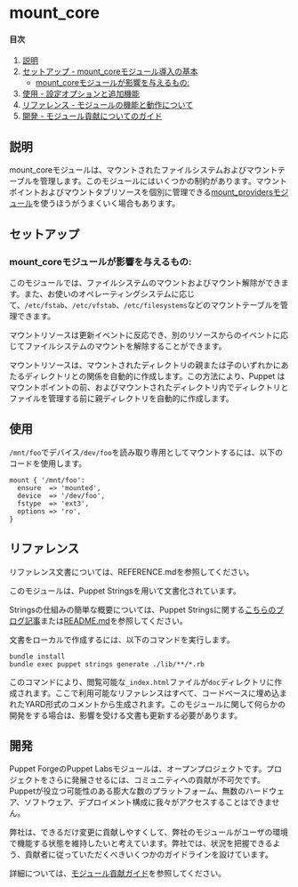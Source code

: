 
# mount_core

#### 目次

1. [説明](#description)
2. [セットアップ - mount_coreモジュール導入の基本](#setup)
    * [mount_coreモジュールが影響を与えるもの:](#what-mount-affects)
3. [使用 - 設定オプションと追加機能](#usage)
4. [リファレンス - モジュールの機能と動作について](#reference)
5. [開発 - モジュール貢献についてのガイド](#development)

<a id="description"></a>
## 説明

mount_coreモジュールは、マウントされたファイルシステムおよびマウントテーブルを管理します。このモジュールにはいくつかの制約があります。マウントポイントおよびマウントタブリソースを個別に管理できる[mount_providersモジュール](https://forge.puppet.com/puppetlabs/mount_providers)を使うほうがうまくいく場合もあります。

<a id="setup"></a>
## セットアップ

<a id="what-mount-affects"></a>
### mount_coreモジュールが影響を与えるもの:

このモジュールでは、ファイルシステムのマウントおよびマウント解除ができます。また、お使いのオペレーティングシステムに応じて、`/etc/fstab`、`/etc/vfstab`、`/etc/filesystems`などのマウントテーブルを管理できます。

マウントリソースは更新イベントに反応でき、別のリソースからのイベントに応じてファイルシステムのマウントを解除することができます。

マウントリソースは、マウントされたディレクトリの親または子のいずれかにあたるディレクトリとの関係を自動的に作成します。この方法により、Puppet はマウントポイントの前、およびマウントされたディレクトリ内でディレクトリとファイルを管理する前に親ディレクトリを自動的に作成します。

<a id="usage"></a>
## 使用

`/mnt/foo`でデバイス`/dev/foo`を読み取り専用としてマウントするには、以下のコードを使用します。

```
mount { '/mnt/foo':
  ensure  => 'mounted',
  device  => '/dev/foo',
  fstype  => 'ext3',
  options => 'ro',
}
```

<a id="reference"></a>
## リファレンス

リファレンス文書については、REFERENCE.mdを参照してください。

このモジュールは、Puppet Stringsを用いて文書化されています。

Stringsの仕組みの簡単な概要については、Puppet Stringsに関する[こちらのブログ記事](https://puppet.com/blog/using-puppet-strings-generate-great-documentation-puppet-modules)または[README.md](https://github.com/puppetlabs/puppet-strings/blob/master/README.md)を参照してください。

文書をローカルで作成するには、以下のコマンドを実行します。
```
bundle install
bundle exec puppet strings generate ./lib/**/*.rb
```
このコマンドにより、閲覧可能な`_index.html`ファイルが`doc`ディレクトリに作成されます。ここで利用可能なリファレンスはすべて、コードベースに埋め込まれたYARD形式のコメントから生成されます。このモジュールに関して何らかの開発をする場合は、影響を受ける文書も更新する必要があります。

<a id="development"></a>
## 開発

Puppet ForgeのPuppet Labsモジュールは、オープンプロジェクトです。プロジェクトをさらに発展させるには、コミュニティへの貢献が不可欠です。Puppetが役立つ可能性のある膨大な数のプラットフォーム、無数のハードウェア、ソフトウェア、デプロイメント構成に我々がアクセスすることはできません。

弊社は、できるだけ変更に貢献しやすくして、弊社のモジュールがユーザの環境で機能する状態を維持したいと考えています。弊社では、状況を把握できるよう、貢献者に従っていただくべきいくつかのガイドラインを設けています。

詳細については、[モジュール貢献ガイド](https://docs.puppetlabs.com/forge/contributing.html)を参照してください。
